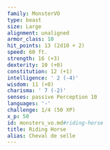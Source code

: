 ```yaml
---
family: MonsterVO
type: beast
size: Large
alignment: unaligned
armor_class: 10
hit_points: 13 (2d10 + 2)
speed: 60 ft.
strength: 16 (+3)
dexterity: 10 (+0)
constitution: 12 (+1)
intelligence: ' 2 (-4)'
wisdom: 11 (+0)
charisma: ' 7 (-2)'
senses: passive Perception 10
languages: '-'
challenge: 1/4 (50 XP)
x_p: 50
id: monsters_vo.md#riding-horse
title: Riding Horse
alias: Cheval de selle
---
```


